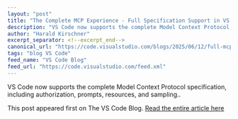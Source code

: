 ```yaml
---
layout: "post"
title: "The Complete MCP Experience - Full Specification Support in VS Code"
description: "VS Code now supports the complete Model Context Protocol specification, including authorization, pro..."
author: "Harald Kirschner"
excerpt_separator: <!--excerpt_end-->
canonical_url: "https://code.visualstudio.com/blogs/2025/06/12/full-mcp-spec-support"
tags: "blog VS Code"
feed_name: "VS Code Blog"
feed_url: "https://code.visualstudio.com/feed.xml"
---
```


VS Code now supports the complete Model Context Protocol specification, including authorization, prompts, resources, and sampling..<!--excerpt_end-->

This post appeared first on The VS Code Blog. [Read the entire article here](https://code.visualstudio.com/blogs/2025/06/12/full-mcp-spec-support)
